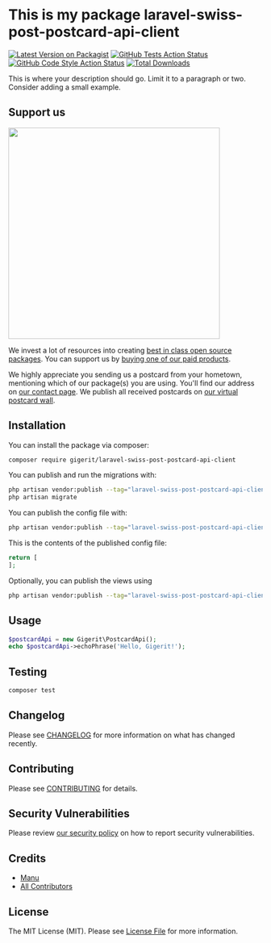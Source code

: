 # This is my package laravel-swiss-post-postcard-api-client

[![Latest Version on Packagist](https://img.shields.io/packagist/v/gigerit/laravel-swiss-post-postcard-api-client.svg?style=flat-square)](https://packagist.org/packages/gigerit/laravel-swiss-post-postcard-api-client)
[![GitHub Tests Action Status](https://img.shields.io/github/actions/workflow/status/gigerit/laravel-swiss-post-postcard-api-client/run-tests.yml?branch=main&label=tests&style=flat-square)](https://github.com/gigerit/laravel-swiss-post-postcard-api-client/actions?query=workflow%3Arun-tests+branch%3Amain)
[![GitHub Code Style Action Status](https://img.shields.io/github/actions/workflow/status/gigerit/laravel-swiss-post-postcard-api-client/fix-php-code-style-issues.yml?branch=main&label=code%20style&style=flat-square)](https://github.com/gigerit/laravel-swiss-post-postcard-api-client/actions?query=workflow%3A"Fix+PHP+code+style+issues"+branch%3Amain)
[![Total Downloads](https://img.shields.io/packagist/dt/gigerit/laravel-swiss-post-postcard-api-client.svg?style=flat-square)](https://packagist.org/packages/gigerit/laravel-swiss-post-postcard-api-client)

This is where your description should go. Limit it to a paragraph or two. Consider adding a small example.

## Support us

[<img src="https://github-ads.s3.eu-central-1.amazonaws.com/laravel-swiss-post-postcard-api-client.jpg?t=1" width="419px" />](https://spatie.be/github-ad-click/laravel-swiss-post-postcard-api-client)

We invest a lot of resources into creating [best in class open source packages](https://spatie.be/open-source). You can support us by [buying one of our paid products](https://spatie.be/open-source/support-us).

We highly appreciate you sending us a postcard from your hometown, mentioning which of our package(s) you are using. You'll find our address on [our contact page](https://spatie.be/about-us). We publish all received postcards on [our virtual postcard wall](https://spatie.be/open-source/postcards).

## Installation

You can install the package via composer:

```bash
composer require gigerit/laravel-swiss-post-postcard-api-client
```

You can publish and run the migrations with:

```bash
php artisan vendor:publish --tag="laravel-swiss-post-postcard-api-client-migrations"
php artisan migrate
```

You can publish the config file with:

```bash
php artisan vendor:publish --tag="laravel-swiss-post-postcard-api-client-config"
```

This is the contents of the published config file:

```php
return [
];
```

Optionally, you can publish the views using

```bash
php artisan vendor:publish --tag="laravel-swiss-post-postcard-api-client-views"
```

## Usage

```php
$postcardApi = new Gigerit\PostcardApi();
echo $postcardApi->echoPhrase('Hello, Gigerit!');
```

## Testing

```bash
composer test
```

## Changelog

Please see [CHANGELOG](CHANGELOG.md) for more information on what has changed recently.

## Contributing

Please see [CONTRIBUTING](CONTRIBUTING.md) for details.

## Security Vulnerabilities

Please review [our security policy](../../security/policy) on how to report security vulnerabilities.

## Credits

- [Manu](https://github.com/gigerIT)
- [All Contributors](../../contributors)

## License

The MIT License (MIT). Please see [License File](LICENSE.md) for more information.
